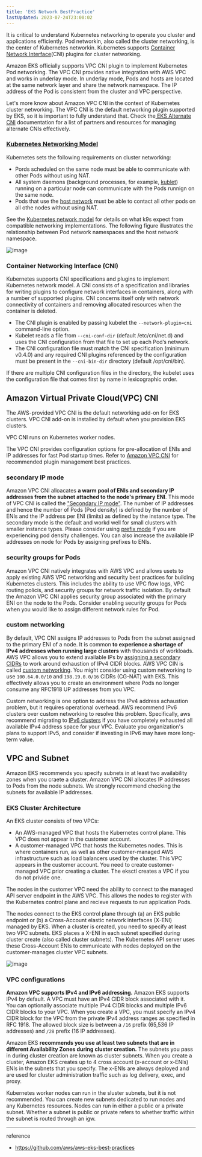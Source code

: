 ```yaml
---
title: 'EKS Network BestPractice'
lastUpdated: 2023-07-24T23:00:02
---
```

It is critical to understand Kubernetes networking to operate you cluster and applications efficiently. Pod networkin, also called the cluster networking, is the center of Kubernetes networkin. Kubernetes supports [Container Network Interface](https://github.com/containernetworking/cni)(CNI) plugins for cluster networking.

Amazon EKS officially supports VPC CNI plugin to implement Kubernetes Pod networking. The VPC CNI provides native integration with AWS VPC and works in underlay mode. In underlay mode, Pods and hosts are located at the same network layer and share the network namespace. The IP address of the Pod is consistent from the cluster and VPC perspective.

Let's more know about Amazon VPC CNI in the context of Kubernetes cluster networking. The VPC CNI is the default networking plugin supported by EKS, so it is important to fully understand that. Check the[ EKS Alternate CNI](https://docs.aws.amazon.com/eks/latest/userguide/alternate-cni-plugins.html) documentation for a list of partners and resources for managing alternate CNIs effectively.

### [Kubernetes Networking Model](../Kubernetes Networking Model.md)

Kubernetes sets the following requirements on cluster networking:
- Pords scheduled on the same node must be able to communicate with other Pods without using NAT.
- All system daemons (background processes, for example, [kublet](https://kubernetes.io/docs/concepts/overview/components/)) running on a particular node can communicate with the Pods runnign on the same node.
- Pods that use the [host network](https://docs.docker.com/network/host/) must be able to contact all other pods on all othe nodes without using NAT.

See the [Kubernetes network model](https://kubernetes.io/docs/concepts/services-networking/#the-kubernetes-network-model) for details on what k9s expect from compatible networking implementations. The following figure illustrates the relationship between Pod network namespaces and the host network namespace.

![image](https://github.com/rlaisqls/TIL/assets/81006587/e83e30d5-c00c-4c90-88a6-873244274a70)

### Container Networking Interface (CNI)

Kubernetes supports CNI specifications and plugins to implement Kubernetes network model. A CNI consists of a specification and libraries for writing plugins to configure network interfaces in containers, along with a number of supported plugins. CNI concerns itself only with network connectivity of containers and removing allocated resources when the container is deleted.

- The CNI plugin is enabled by passing kubelet the `--network-plugin=cni` command-line option.
- Kubelet reads a file from `--cni-conf-dir` (default /etc/cni/net.d) and uses the CNI configuration from that file to set up each Pod’s network.
- The CNI configuration file must match the CNI specification (minimum v0.4.0) and any required CNI plugins referenced by the configuration must be present in the `--cni-bin-dir` directory (default /opt/cni/bin).
 
If there are multiple CNI configuration files in the directory, the kubelet uses the configuration file that comes first by name in lexicographic order.

## Amazon Virtual Private Cloud(VPC) CNI

The AWS-provided VPC CNI is the default networking add-on for EKS clusters. VPC CNI add-on is installed by default when you provision EKS clusters.

VPC CNI runs on Kubernetes worker nodes.

The VPC CNI provides configuration options for pre-allocation of ENIs and IP addresses for fast Pod startup times. Refer to [Amazon VPC CNI](Amazon VPC CNI.md) for recommended plugin management best practices. 


### secondary IP mode

Amazon VPC CNI alloacates **a warm pool of ENIs and secondary IP addresses from the subnet attached to the node's primary ENI**. This mode of VPC CNI is called the ["Secondary IP mode"](https://aws.github.io/aws-eks-best-practices/networking/vpc-cni/). The number of IP addresses and hence the number of Pods (Pod density) is defined by the number of ENIs and the IP address per ENI (limits) as defined by the instance type. The secondary mode is the default and workd well for small clusters with smaller instance types.  Please consider using [prefix mode](https://aws.github.io/aws-eks-best-practices/networking/prefix-mode/index_linux/) if you are experiencing pod density challenges. You can also increase the available IP addresses on node for Pods by assigning prefixes to ENIs.

### security groups for Pods

Amazon VPC CNI natively integrates with AWS VPC and allows usets to apply existing AWS VPC networking and security best practices for building Kubernetes clusters. This includes the ability to use VPC flow logs, VPC routing policis, and security groups for network traffic isolation. By default the Amazon VPC CNI applies security group associated with the primary ENI on the node to the Pods. Consider enabling security groups for Pods when you would like to assign different network rules for Pod.

### custom networking

By default, VPC CNI assigns IP addresses to Pods from the subnet assigned to the primary ENI of a node. It is common **to experience a shortage of IPv4 addresses when running large clusters** with thousands of workloads. AWS VPC allows you to extend available IPs by [assigning a secondary CIDRs](https://docs.aws.amazon.com/vpc/latest/userguide/configure-your-vpc.html#add-cidr-block-restrictions) to work around exhaustion of IPv4 CIDR blocks. AWS VPC CIN is called [custom networking](https://aws.github.io/aws-eks-best-practices/networking/custom-networking/). You might consider using custom networking to use `100.64.0.0/10` and `198.19.0.0/16` CIDRs (CG-NAT) with EKS. This effectively allows you to create an environment where Pods no longer consume any RFC1918 UP addresses from you VPC.

Custom networking is one option to address the IPv4 address achaustion problem, but it requires operational overhead. AWS recommend IPv6 clusters over custom networking to resolve this problem. Specifically, aws recommend migrating to [IPv6 clusters](https://aws.github.io/aws-eks-best-practices/networking/ipv6/) if you have completely exhausted all available IPv4 address space for your VPC. Evaluate you organization's plans to support IPv5, and consider if investing in IPv6 may have more long-term value.

## VPC and Subnet

Amazon EKS recommends you specify subnets in at least two availability zones when you craete a cluster. Amazon VPC CNI allocates IP addresses to Pods from the node subnets. We strongly recommend checking the subnets for available IP addresses. 

### EKS Cluster Architecture

An EKS cluster consists of two VPCs:

- An AWS-managed VPC that hosts the Kubernetes control plane. This VPC does not appear in the customer account.
- A customer-managed VPC that hosts the Kubernetes nodes. This is where containers run, as well as other customer-managed AWS infrastructure such as load balancers used by the cluster. This VPC appears in the customer account. You need to create customer-managed VPC prior creating a cluster. The eksctl creates a VPC if you do not privide one.

The nodes in the customer VPC need the ability to connect to the managed API server endpoint in the AWS VPC. This allows the nodes to register with the Kubernetes control plane and recieve requests to run application Pods.

The nodes connect to the EKS control plane through (a) an EKS public endpoint or (b) a Cross-Account elastic network interfaces (X-ENI) managed by EKS. When a cluster is created, you need to specify at least two VPC subnets. EKS places a X-ENI in each subnet specified during cluster create (also called cluster subnets). The Kubernetes API server uses these Cross-Account ENIs to cmmunicate with nodes deployed on the customer-manages cluster VPC subnets. 

![image](https://github.com/rlaisqls/TIL/assets/81006587/e85fe0ee-03c5-4223-bea8-e07115883a03)

### VPC configurations

**Amazon VPC supports IPv4 and IPv6 addressing.** Amazon EKS supports IPv4 by default. A VPC must have an IPv4 CIDR block associated with it. You can optionally associate multiple IPv4 CIDR blocks and multiple IPv6 CIDR blocks to your VPC. When you create a VPC, you must specify an IPv4 CIDR block for the VPC from the private IPv4 address ranges as specified in RFC 1918. The allowed block size is between a `/16` prefix (65,536 IP addresses) and `/28` prefix (16 IP addresses).

Amazon EKS **recommends you use at least two subnets that are in different Availability Zones during cluster creation.** The subnets you pass in during cluster creation are known as cluster subnets. When you create a cluster, Amazon EKS creates up to 4 cross account (x-account or x-ENIs) ENIs in the subnets that you specify. The x-ENIs are always deployed and are used for cluster administration traffic such as log delivery, exec, and proxy. 

Kubernetes worker nodes can run in the sluster subnets, but it is not recommended. You can create new subnets dedicated to run nodes and any Kubernetes resources. Nodes can run in either a public or a private subnet. Whether a subnet is public or private refers to whether traffic within the subnet is routed through an igw. 

---

reference
- https://github.com/aws/aws-eks-best-practices
